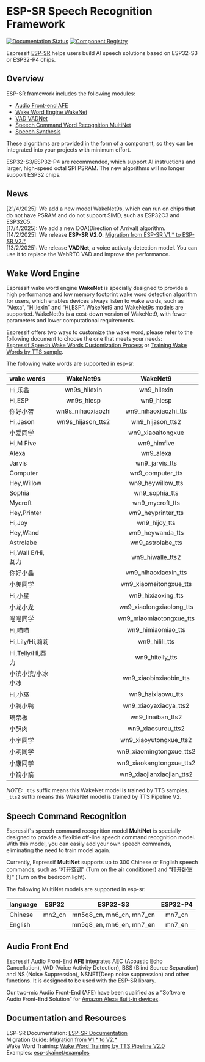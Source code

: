 # ESP-SR Speech Recognition Framework

[![Documentation Status](./docs/_static/sr_doc_latest.svg)](https://docs.espressif.com/projects/esp-sr/en/latest/esp32s3/index.html)
[![Component Registry](https://components.espressif.com/components/espressif/esp-sr/badge.svg)](https://components.espressif.com/components/espressif/esp-sr)

Espressif [ESP-SR](https://github.com/espressif/esp-sr) helps users build AI speech solutions based on ESP32-S3 or ESP32-P4 chips.

Overview
--------

ESP-SR framework includes the following modules:

* [Audio Front-end AFE](https://docs.espressif.com/projects/esp-sr/en/latest/esp32s3/audio_front_end/README.html)
* [Wake Word Engine WakeNet](https://docs.espressif.com/projects/esp-sr/en/latest/esp32s3/wake_word_engine/README.html)
* [VAD VADNet](https://docs.espressif.com/projects/esp-sr/en/latest/esp32s3/vadnet/README.html)
* [Speech Command Word Recognition MultiNet](https://docs.espressif.com/projects/esp-sr/en/latest/esp32s3/speech_command_recognition/README.html)
* [Speech Synthesis](https://docs.espressif.com/projects/esp-sr/en/latest/esp32s3/speech_synthesis/readme.html)

These algorithms are provided in the form of a component, so they can be integrated into your projects with minimum effort.

ESP32-S3/ESP32-P4 are recommended, which support AI instructions and larger, high-speed octal SPI PSRAM.
The new algorithms will no longer support ESP32 chips.

News
----
[21/4/2025]: We add a new model WakeNet9s, which can run on chips that do not have PSRAM and do not support SIMD, such as ESP32C3 and ESP32C5.     
[17/4/2025]: We add a new DOA(Direction of Arrival) algorithm.  
[14/2/2025]: We release **ESP-SR V2.0**. [Migration from ESP-SR V1.* to ESP-SR V2.*](https://docs.espressif.com/projects/esp-sr/en/latest/esp32s3/audio_front_end/migration_guide.html)   
[13/2/2025]: We release **VADNet**, a voice activaty detection model. You can use it to replace the WebRTC VAD and improve the performance.

## Wake Word Engine

Espressif wake word engine **WakeNet** is specially designed to provide a high performance and low memory footprint wake word detection algorithm for users, which enables devices always listen to wake words, such as “Alexa”, “Hi,lexin” and “Hi,ESP”. WakeNet9 and WakeNet9s models are supported. WakeNet9s is a cost-down version of WakeNet9, with fewer parameters and lower computational requirements. 

Espressif offers two ways to customize the wake word, please refer to the following document to choose the one that meets your needs:   
[Espressif Speech Wake Words Customization Process](https://docs.espressif.com/projects/esp-sr/en/latest/esp32s3/wake_word_engine/ESP_Wake_Words_Customization.html) or [Training Wake Words by TTS sample](https://github.com/espressif/esp-sr/issues/88).

The following wake words are supported in esp-sr:

|wake words       |             WakeNet9s           |  WakeNet9              | 
|:--------------- | :------------------------------:| :---------------------:| 
|Hi,乐鑫           |  wn9s_hilexin                   | wn9_hilexin            | 
|Hi,ESP           |  wn9s_hiesp                     | wn9_hiesp              | 
|你好小智          |  wn9s_nihaoxiaozhi               | wn9_nihaoxiaozhi_tts   |
|Hi,Jason         |   wn9s_hijason_tts2               | wn9_hijason_tts2       |
|小爱同学          |                                  | wn9_xiaoaitongxue      | 
|Hi,M Five        |                                  | wn9_himfive            | 
|Alexa            |                                  | wn9_alexa              | 
|Jarvis           |                                  | wn9_jarvis_tts         | 
|Computer         |                                  | wn9_computer_tts       |
|Hey,Willow       |                                  | wn9_heywillow_tts      | 
|Sophia           |                                  | wn9_sophia_tts         |
|Mycroft          |                                  | wn9_mycroft_tts        |
|Hey,Printer      |                                  | wn9_heyprinter_tts     |
|Hi,Joy           |                                  | wn9_hijoy_tts          |
|Hey,Wand         |                                  | wn9_heywanda_tts       |
|Astrolabe        |                                  | wn9_astrolabe_tts      |
|Hi,Wall E/Hi,瓦力|                                  | wn9_hiwalle_tts2       |
|你好小鑫         |                                  | wn9_nihaoxiaoxin_tts   |
|小美同学         |                                  | wn9_xiaomeitongxue_tts |
|Hi,小星          |                                  | wn9_hixiaoxing_tts     |
|小龙小龙         |                                  | wn9_xiaolongxiaolong_tts    |
|喵喵同学         |                                  | wn9_miaomiaotongxue_tts|
|Hi,喵喵          |                                  | wn9_himiaomiao_tts     |
|Hi,Lily/Hi,莉莉  |                                  | wn9_hilili_tts         |
|Hi,Telly/Hi,泰力 |                                  | wn9_hitelly_tts        |
|小滨小滨/小冰小冰|                                  | wn9_xiaobinxiaobin_tts |
|Hi,小巫          |                                  | wn9_haixiaowu_tts      |
|小鸭小鸭         |                                  | wn9_xiaoyaxiaoya_tts2  |
|璃奈板           |                                  | wn9_linaiban_tts2      |
|小酥肉           |                                  | wn9_xiaosurou_tts2      |
|小宇同学         |                                  | wn9_xiaoyutongxue_tts2  |
|小明同学         |                                  | wn9_xiaomingtongxue_tts2|
|小康同学         |                                  | wn9_xiaokangtongxue_tts2|
|小箭小箭         |                                  | wn9_xiaojianxiaojian_tts2|

*NOTE:* `_tts` suffix means this WakeNet model is trained by TTS samples. `_tts2` suffix means this WakeNet model is trained by TTS Pipeline V2.

## Speech Command Recognition

Espressif's speech command recognition model **MultiNet** is specially designed to provide a flexible off-line speech command recognition model. With this model, you can easily add your own speech commands, eliminating the need to train model again. 

Currently, Espressif **MultiNet** supports up to 300 Chinese or English speech commands, such as “打开空调” (Turn on the air conditioner) and “打开卧室灯” (Turn on the bedroom light).

The following MultiNet models are supported in esp-sr:  

|language         |           ESP32            |         ESP32-S3              |          ESP32-P4             | 
|:--------------- | :-------------------------:| :----------------------------:| :----------------------------:|
|Chinese          | mn2_cn                     | mn5q8_cn, mn6_cn, mn7_cn      |  mn7_cn                       |
|English          |                            | mn5q8_en, mn6_en, mn7_en      |  mn7_en                       |

## Audio Front End

Espressif Audio Front-End **AFE** integrates AEC (Acoustic Echo Cancellation), VAD (Voice Activity Detection), BSS (Blind Source Separation) and NS (Noise Suppression), NSNET(Deep noise suppression) and other functions. It is designed to be used with the ESP-SR library.

Our two-mic Audio Front-End (AFE) have been qualified as a “Software Audio Front-End Solution” for [Amazon Alexa Built-in devices](https://developer.amazon.com/en-US/alexa/solution-providers/alexa-connect-kit).


## Documentation and Resources

ESP-SR Documentation: [ESP-SR Documentation](https://docs.espressif.com/projects/esp-sr/en/latest/esp32s3/index.html)   
Migration Guide: [Migration from V1.* to V2.*](https://docs.espressif.com/projects/esp-sr/en/latest/esp32s3/audio_front_end/migration_guide.html)  
Wake Word Training: [Wake Word Training by TTS Pipeline V2.0](https://github.com/espressif/esp-sr/issues/88)  
Examples: [esp-skainet/examples](https://github.com/espressif/esp-skainet)  

